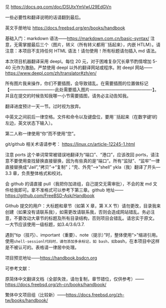 见 https://docs.qq.com/doc/DSUtxYmVwU29EdGVn

一些必要性和翻译说明的话请翻到最后。

英文手册地址 https://docs.freebsd.org/en/books/handbook

基础入门：markdown 语法——https://markdown.com.cn/basic-syntax/ 注意，无需掌握最后三个（图片，转义（所有转义都用``括起来），内嵌 HTLM）。请注意：本项目不支持任何 HTML 语法！请勿使用！所有标题请勿插入 md 语法。

本次项目机器翻译采用 deepl。每位 20 元，对于困难复杂冗长章节酌情增加 5-40 元作为激励。严禁使用 deepl 以外的翻译网站或程序。附 deepl 网站——https://www.deepl.com/zh/translator#zh/en/

所有图片我来操作，你们不要插图，会导致错乱。在需要插图的位置做标记【——————————-此处需要插入图片­——————————————-】。并且在提交的时候告知我哪一小节需要插图，请务必主动告知我。

翻译进度预计一天一节。过时视为放弃。

中英文之间前后一律空格。文件和命令以及键盘位，要用``括起来（在数字键1的左边，英文状态下输入）。

第二人称一律使用“你”而不使用“您”。

git/github 相关术语请参考： https://linux.cn/article-12245-1.html

注意 ports 这个单词常常被错误地翻译为“端口”、“港口”，应该改回 ports，请注意不要使用查找替换直接替换，因为有些真的是“端口”。所有“监狱”、“监牢”一律直接替换成“Jail”,“拷贝”->“复制”；“壳、外壳”——>“shell”
ykla（我）翻译了开头—3.3 章，负责整体格式和校对。

会 github 的请直接 pull（我把你加进组，自己提交无需审批），不会的发 md 文件给我即可。拿不准格式可以参考下第三章。github 地址——https://github.com/FreeBSD-Ask/Handbook

Github 提交的用户：大标题和章节（如第 X 章，第 X.X 节）请勿更改，目录我来创建（如果没有请联系我），如需更改请联系我，否则会造成网站错乱。务必注意，不要改动大章节的标题及所有目录结构，否则项目会错乱。请忠实于原文。
一大节应该使用一级标题，如3.4/3.6/3.7.

遇到“tip（技巧）、important（重要）、note（提示）”时，整体使用“>”缩进引用。使用```shell-sessionl代码时，请勿添加多余标记，如 bash，如```bash，在本项目中这样是不被认可的。表格请一律居中处理。

项目预览地址——https://handbook.bsdcn.org

可参考文献：

原简体中文翻译文档（全部失效，请勿复制，章节错位，仅供参考）——https://docs.freebsd.org/zh-cn/books/handbook/

繁体中文项目组（比较新）——https://docs.freebsd.org/zh-tw/books/handbook/

